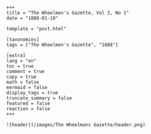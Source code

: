 
    +++
    title = "The Wheelmen's Gazette, Vol 3, No 1"
    date = "1888-01-10"

    template = "post.html"

    [taxonomies]
    tags = ["The Wheelmen's Gazette", "1888"]

    [extra]
    lang = "en"
    toc = true
    comment = true
    copy = true
    math = false
    mermaid = false
    display_tags = true
    truncate_summary = false
    featured = false
    reaction = false
    +++

    ![header](/images/The Wheelmans Gazette/header.png)

    